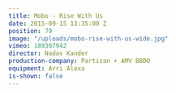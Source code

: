 ```yaml
---
title: Mobo - Rise With Us
date: 2015-09-15 13:35:00 Z
position: 79
image: "/uploads/mobo-rise-with-us-wide.jpg"
vimeo: 189307942
director: Nadav Kander
production-company: Partizan + AMV BBDO
equipment: Arri Alexa
is-shown: false
---
```


